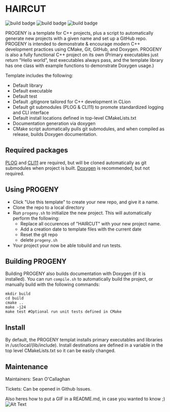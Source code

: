# HAIRCUT
![build badge](https://github.com/buster-jangle/PROGENY/actions/workflows/cmake_build_ubuntu-latest.yml/badge.svg?branch=master)
![build badge](https://github.com/buster-jangle/PROGENY/actions/workflows/cmake_tests_ubuntu-latest.yml/badge.svg?branch=master)
![build badge](https://github.com/buster-jangle/PROGENY/actions/workflows/doxygen-gh-pages.yml/badge.svg?branch=master)
  
PROGENY is a template for C++ projects, plus a script to automatically generate new projects with a given name and set up a GitHub repo. PROGENY is intended to demonstrate & encourage modern C++ development practices using CMake, Git, GitHub, and Doxygen. PROGENY is also a fully functional C++ project on its own (Primary executables just return "Hello world", test executables always pass, and the template library has one class with example functions to demonstrate Doxygen usage.)

Template includes the following:
* Default library
* Default executable
* Default test
* Default .gitignore tailored for C++ development in CLion
* Default git submodules (PLOG & CLI11) to promote standardized logging and CLI interface
* Default install locations defined in top-level CMakeLists.txt
* Documentation generation via doxygen
* CMake script automatically pulls git submodules, and when compiled as release, builds Doxygen documentation.


## Required packages

[PLOG](https://github.com/SergiusTheBest/plog) and [CLI11](https://github.com/CLIUtils/CLI11) are required, but will be cloned automatically as git submodules when project is built. [Doxygen](https://github.com/doxygen/doxygen) is recommended, but not required.


## Using PROGENY

* Click "Use this template" to create your new repo, and give it a name. 
* Clone the repo to a local directory
* Run `progeny.sh` to initialize the new project. This will automatically perform the following:
  * Replace all occurences of "HAIRCUT" with your new project name.
  * Add a creation date to template files with the current date
  * Reset the git repo
  * delete `progeny.sh`
* Your project your now be able tobuild and run tests.
  
## Building PROGENY

Building PROGENY also builds documentation with Doxygen (if it is installed). You can run `compile.sh` to automatically build the project, or manually build with the following commands:
```
mkdir build
cd build
cmake ..
make -j24
make test #Optional run unit tests defined in CMake
```

## Install

By default, the PROGENY templat installs primary executables and libraries in /usr/local/(lib/include). Install destinations are defined in a variable in the top level CMakeLists.txt so it can be easily changed.


## Maintenance

Maintainers: Sean O'Callaghan

Tickets: Can be opened in Github Issues.

Also heres how to put a GIF in a README.md, in case you wanted to know ;)
![Alt Text](https://upload.wikimedia.org/wikipedia/commons/7/79/Perfect-loop-cube.gif)
